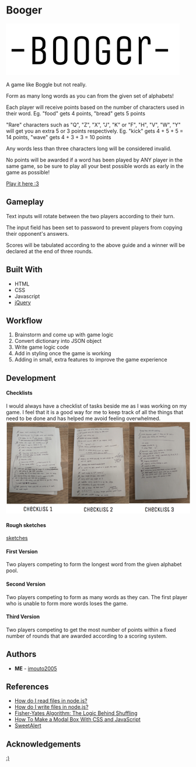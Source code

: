 # Booger
![booger](assets/img/booger.png)

A game like Boggle but not really.

Form as many long words as you can from the given set of alphabets!

Each player will receive points based on the number of characters used in their word.
Eg. "food" gets 4 points, "bread" gets 5 points

"Rare" characters such as "Q", "Z", "X", "J", "K" or "F", "H", "V", "W", "Y" will get you an extra 5 or 3 points respectively.
Eg. "kick" gets 4 + 5 + 5 = 14 points, "wave" gets 4 + 3 + 3 = 10 points
      
Any words less than three characters long will be considered invalid.
      
No points will be awarded if a word has been played by ANY player in the same game, so be sure to play all your best possible words as early in the game as possible! 

[Play it here :3](https://wdi-sg.github.io/wdi-project-1-imouto2005/)

## Gameplay

Text inputs will rotate between the two players according to their turn.

The input field has been set to password to prevent players from copying their opponent's answers.

Scores will be tabulated according to the above guide and a winner will be declared at the end of three rounds.


## Built With

* HTML
* CSS
* Javascript
* [jQuery](http://jquery.com/)

## Workflow

1. Brainstorm and come up with game logic
2. Convert dictionary into JSON object
3. Write game logic code
4. Add in styling once the game is working
5. Adding in small, extra features to improve the game experience

## Development

#### **Checklists**
I would always have a checklist of tasks beside me as I was working on my game. I feel that it is a good way for me to keep track of all the things that need to be done and has helped me avoid feeling overwhelmed. 
![checklists](assets/img/checklist.png)

#### **Rough sketches**
[sketches](assets/img/comparison.png)

#### **First Version**
Two players competing to form the longest word from the given alphabet pool.

#### **Second Version**
Two players competing to form as many words as they can. The first player who is unable to form more words loses the game.

#### **Third Version**
Two players competing to get the most number of points within a fixed number of rounds that are awarded according to a scoring system. 

## Authors

* **ME** - [imouto2005](https://github.com/imouto2005)

## References

* [How do I read files in node.js?](https://docs.nodejitsu.com/articles/file-system/how-to-read-files-in-nodejs/)
* [How do I write files in node.js?](https://docs.nodejitsu.com/articles/file-system/how-to-write-files-in-nodejs/)
* [Fisher-Yates Algorithm: The Logic Behind Shuffling](https://medium.com/@thelextimes/fisher-yates-algorithm-the-logic-behind-shuffling-98deb8bac210)
* [How To Make a Modal Box With CSS and JavaScript](https://www.w3schools.com/howto/howto_css_modals.asp)
* [SweetAlert](http://t4t5.github.io/sweetalert/)

## Acknowledgements

[:)](https://github.com/siawyoung) 
